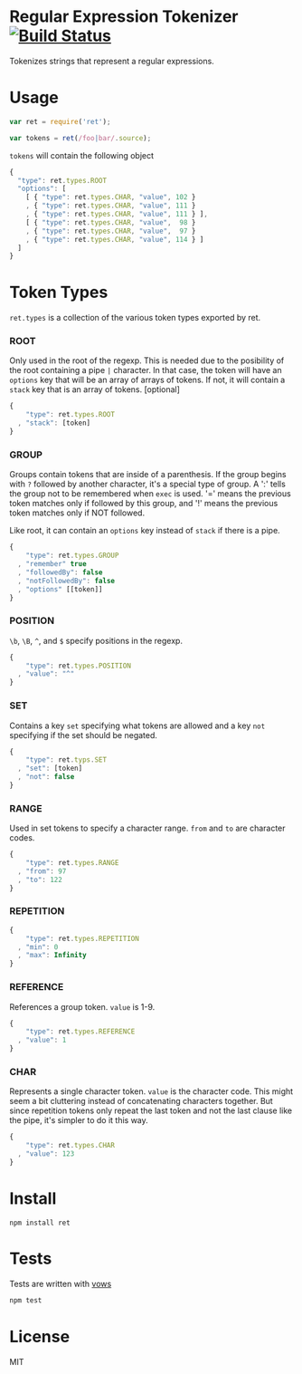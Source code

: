 # Regular Expression Tokenizer [![Build Status](https://secure.travis-ci.org/fent/ret.js.png)](http://travis-ci.org/fent/ret.js)

Tokenizes strings that represent a regular expressions.


# Usage
```js
var ret = require('ret');

var tokens = ret(/foo|bar/.source);
```

`tokens` will contain the following object

```js
{
  "type": ret.types.ROOT
  "options": [
    [ { "type": ret.types.CHAR, "value", 102 }
    , { "type": ret.types.CHAR, "value", 111 }
    , { "type": ret.types.CHAR, "value", 111 } ],
    [ { "type": ret.types.CHAR, "value",  98 }
    , { "type": ret.types.CHAR, "value",  97 }
    , { "type": ret.types.CHAR, "value", 114 } ]
  ]
}
```

# Token Types
`ret.types` is a collection of the various token types exported by ret.

### ROOT

Only used in the root of the regexp. This is needed due to the posibility of the root containing a pipe `|` character. In that case, the token will have an `options` key that will be an array of arrays of tokens. If not, it will contain a `stack` key that is an array of tokens.
[optional]

```js
{
    "type": ret.types.ROOT
  , "stack": [token]
}
```

### GROUP

Groups contain tokens that are inside of a parenthesis. If the group begins with `?` followed by another character, it's a special type of group. A ':' tells the group not to be remembered when `exec` is used. '=' means the previous token matches only if followed by this group, and '!' means the previous token matches only if NOT followed.

Like root, it can contain an `options` key instead of `stack` if there is a pipe.

```js
{
    "type": ret.types.GROUP
  , "remember" true
  , "followedBy": false
  , "notFollowedBy": false
  , "options" [[token]]
}
```

### POSITION

`\b`, `\B`, `^`, and `$` specify positions in the regexp.

```js
{
    "type": ret.types.POSITION
  , "value": "^"
}
```

### SET

Contains a key `set` specifying what tokens are allowed and a key `not` specifying if the set should be negated.

```js
{
    "type": ret.typs.SET
  , "set": [token]
  , "not": false
}
```

### RANGE

Used in set tokens to specify a character range. `from` and `to` are character codes.

```js
{
    "type": ret.types.RANGE
  , "from": 97
  , "to": 122
}
```

### REPETITION

```js
{
    "type": ret.types.REPETITION
  , "min": 0
  , "max": Infinity
}
```

### REFERENCE

References a group token. `value` is 1-9.

```js
{
    "type": ret.types.REFERENCE
  , "value": 1
}
```

### CHAR

Represents a single character token. `value` is the character code. This might seem a bit cluttering instead of concatenating characters together. But since repetition tokens only repeat the last token and not the last clause like the pipe, it's simpler to do it this way.

```js
{
    "type": ret.types.CHAR
  , "value": 123
}
```


# Install

    npm install ret


# Tests
Tests are written with [vows](http://vowsjs.org/)

```bash
npm test
```

# License
MIT
